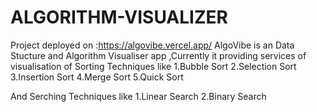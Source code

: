 # ALGORITHM-VISUALIZER
Project deployed on :https://algovibe.vercel.app/
AlgoVibe is an Data Stucture and Algorithm Visualiser app ,Currently it providing services of visualisation of Sorting Techniques like 
1.Bubble Sort
2.Selection Sort
3.Insertion Sort
4.Merge Sort
5.Quick Sort

And Serching Techniques like 
1.Linear Search
2.Binary Search
 


